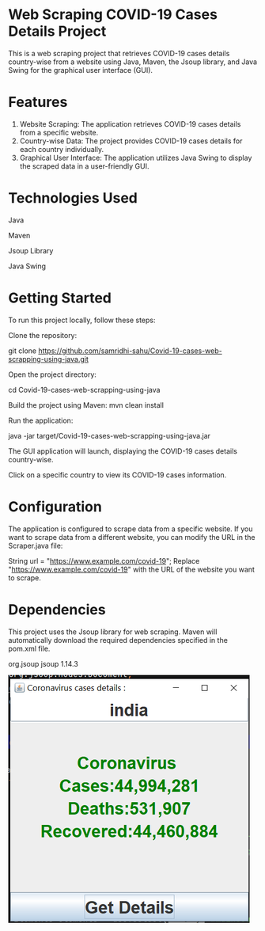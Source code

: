 # Web Scraping COVID-19 Cases Details Project
This is a web scraping project that retrieves COVID-19 cases details country-wise from a website using Java, Maven, the Jsoup library, and Java Swing for the graphical user interface (GUI).

# Features
1. Website Scraping: The application retrieves COVID-19 cases details from a specific website.
2. Country-wise Data: The project provides COVID-19 cases details for each country individually.
3. Graphical User Interface: The application utilizes Java Swing to display the scraped data in a user-friendly GUI.

# Technologies Used
Java

Maven

Jsoup Library

Java Swing

# Getting Started
To run this project locally, follow these steps:

Clone the repository:

git clone https://github.com/samridhi-sahu/Covid-19-cases-web-scrapping-using-java.git

Open the project directory:

cd Covid-19-cases-web-scrapping-using-java

Build the project using Maven:
mvn clean install


Run the application:

java -jar target/Covid-19-cases-web-scrapping-using-java.jar

The GUI application will launch, displaying the COVID-19 cases details country-wise.

Click on a specific country to view its COVID-19 cases information.

# Configuration

The application is configured to scrape data from a specific website. If you want to scrape data from a different website, you can modify the URL in the Scraper.java file:

String url = "https://www.example.com/covid-19";
Replace "https://www.example.com/covid-19" with the URL of the website you want to scrape.

# Dependencies

This project uses the Jsoup library for web scraping. Maven will automatically download the required dependencies specified in the pom.xml file.

<dependencies>
  <dependency>
    <groupId>org.jsoup</groupId>
    <artifactId>jsoup</artifactId>
    <version>1.14.3</version>
  </dependency>
</dependencies>

![Screenshot](covid.png)
